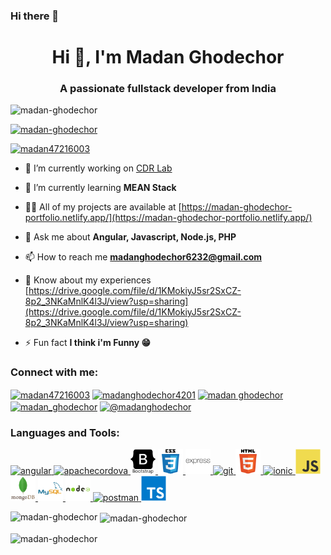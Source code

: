 ### Hi there 👋

<h1 align="center">Hi 👋, I'm Madan Ghodechor</h1>
<h3 align="center">A passionate fullstack developer from India</h3>

<p align="left"> <img src="https://komarev.com/ghpvc/?username=madan-ghodechor&label=Profile%20views&color=0e75b6&style=flat" alt="madan-ghodechor" /> </p>

<p align="left"> <a href="https://github.com/ryo-ma/github-profile-trophy"><img src="https://github-profile-trophy.vercel.app/?username=madan-ghodechor" alt="madan-ghodechor" /></a> </p>

<p align="left"> <a href="https://twitter.com/madan47216003" target="blank"><img src="https://img.shields.io/twitter/follow/madan47216003?logo=twitter&style=for-the-badge" alt="madan47216003" /></a> </p>

- 🔭 I’m currently working on [CDR Lab](cdr-comp.netlify.app)

- 🌱 I’m currently learning **MEAN Stack**

- 👨‍💻 All of my projects are available at [https://madan-ghodechor-portfolio.netlify.app/](https://madan-ghodechor-portfolio.netlify.app/)

- 💬 Ask me about **Angular, Javascript, Node.js, PHP**

- 📫 How to reach me **madanghodechor6232@gmail.com**

- 📄 Know about my experiences [https://drive.google.com/file/d/1KMokiyJ5sr2SxCZ-8p2_3NKaMnlK4l3J/view?usp=sharing](https://drive.google.com/file/d/1KMokiyJ5sr2SxCZ-8p2_3NKaMnlK4l3J/view?usp=sharing)

- ⚡ Fun fact **I think i'm Funny 😁**

<h3 align="left">Connect with me:</h3>
<p align="left">
<a href="https://twitter.com/madan47216003" target="blank"><img align="center" src="https://raw.githubusercontent.com/rahuldkjain/github-profile-readme-generator/master/src/images/icons/Social/twitter.svg" alt="madan47216003" height="30" width="40" /></a>
<a href="https://linkedin.com/in/madanghodechor4201" target="blank"><img align="center" src="https://raw.githubusercontent.com/rahuldkjain/github-profile-readme-generator/master/src/images/icons/Social/linked-in-alt.svg" alt="madanghodechor4201" height="30" width="40" /></a>
<a href="https://fb.com/madan ghodechor" target="blank"><img align="center" src="https://raw.githubusercontent.com/rahuldkjain/github-profile-readme-generator/master/src/images/icons/Social/facebook.svg" alt="madan ghodechor" height="30" width="40" /></a>
<a href="https://instagram.com/madan_ghodechor" target="blank"><img align="center" src="https://raw.githubusercontent.com/rahuldkjain/github-profile-readme-generator/master/src/images/icons/Social/instagram.svg" alt="madan_ghodechor" height="30" width="40" /></a>
<a href="https://www.youtube.com/c/@madanghodechor" target="blank"><img align="center" src="https://raw.githubusercontent.com/rahuldkjain/github-profile-readme-generator/master/src/images/icons/Social/youtube.svg" alt="@madanghodechor" height="30" width="40" /></a>
</p>

<h3 align="left">Languages and Tools:</h3>
<p align="left"> <a href="https://angular.io" target="_blank" rel="noreferrer"> <img src="https://angular.io/assets/images/logos/angular/angular.svg" alt="angular" width="40" height="40"/> </a> <a href="https://cordova.apache.org/" target="_blank" rel="noreferrer"> <img src="https://www.vectorlogo.zone/logos/apache_cordova/apache_cordova-icon.svg" alt="apachecordova" width="40" height="40"/> </a> <a href="https://getbootstrap.com" target="_blank" rel="noreferrer"> <img src="https://raw.githubusercontent.com/devicons/devicon/master/icons/bootstrap/bootstrap-plain-wordmark.svg" alt="bootstrap" width="40" height="40"/> </a> <a href="https://www.w3schools.com/css/" target="_blank" rel="noreferrer"> <img src="https://raw.githubusercontent.com/devicons/devicon/master/icons/css3/css3-original-wordmark.svg" alt="css3" width="40" height="40"/> </a> <a href="https://expressjs.com" target="_blank" rel="noreferrer"> <img src="https://raw.githubusercontent.com/devicons/devicon/master/icons/express/express-original-wordmark.svg" alt="express" width="40" height="40"/> </a> <a href="https://git-scm.com/" target="_blank" rel="noreferrer"> <img src="https://www.vectorlogo.zone/logos/git-scm/git-scm-icon.svg" alt="git" width="40" height="40"/> </a> <a href="https://www.w3.org/html/" target="_blank" rel="noreferrer"> <img src="https://raw.githubusercontent.com/devicons/devicon/master/icons/html5/html5-original-wordmark.svg" alt="html5" width="40" height="40"/> </a> <a href="https://ionicframework.com" target="_blank" rel="noreferrer"> <img src="https://upload.wikimedia.org/wikipedia/commons/d/d1/Ionic_Logo.svg" alt="ionic" width="40" height="40"/> </a> <a href="https://developer.mozilla.org/en-US/docs/Web/JavaScript" target="_blank" rel="noreferrer"> <img src="https://raw.githubusercontent.com/devicons/devicon/master/icons/javascript/javascript-original.svg" alt="javascript" width="40" height="40"/> </a> <a href="https://www.mongodb.com/" target="_blank" rel="noreferrer"> <img src="https://raw.githubusercontent.com/devicons/devicon/master/icons/mongodb/mongodb-original-wordmark.svg" alt="mongodb" width="40" height="40"/> </a> <a href="https://www.mysql.com/" target="_blank" rel="noreferrer"> <img src="https://raw.githubusercontent.com/devicons/devicon/master/icons/mysql/mysql-original-wordmark.svg" alt="mysql" width="40" height="40"/> </a> <a href="https://nodejs.org" target="_blank" rel="noreferrer"> <img src="https://raw.githubusercontent.com/devicons/devicon/master/icons/nodejs/nodejs-original-wordmark.svg" alt="nodejs" width="40" height="40"/> </a> <a href="https://postman.com" target="_blank" rel="noreferrer"> <img src="https://www.vectorlogo.zone/logos/getpostman/getpostman-icon.svg" alt="postman" width="40" height="40"/> </a> <a href="https://www.typescriptlang.org/" target="_blank" rel="noreferrer"> <img src="https://raw.githubusercontent.com/devicons/devicon/master/icons/typescript/typescript-original.svg" alt="typescript" width="40" height="40"/> </a> </p>

<p><img align="left" src="https://github-readme-stats.vercel.app/api/top-langs?username=madan-ghodechor&show_icons=true&locale=en&layout=compact" alt="madan-ghodechor" /></p>

<p>&nbsp;<img align="center" src="https://github-readme-stats.vercel.app/api?username=madan-ghodechor&show_icons=true&locale=en" alt="madan-ghodechor" /></p>

<p><img align="center" src="https://github-readme-streak-stats.herokuapp.com/?user=madan-ghodechor&" alt="madan-ghodechor" /></p>
